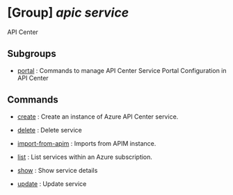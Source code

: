 # [Group] _apic service_

API Center

## Subgroups

- [portal](/Commands/apic/service/portal/readme.md)
: Commands to manage API Center Service Portal Configuration in API Center

## Commands

- [create](/Commands/apic/service/_create.md)
: Create an instance of Azure API Center service.

- [delete](/Commands/apic/service/_delete.md)
: Delete service

- [import-from-apim](/Commands/apic/service/_import-from-apim.md)
: Imports from APIM instance.

- [list](/Commands/apic/service/_list.md)
: List services within an Azure subscription.

- [show](/Commands/apic/service/_show.md)
: Show service details

- [update](/Commands/apic/service/_update.md)
: Update service
